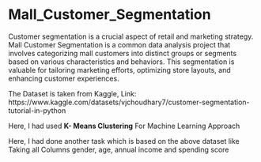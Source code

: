 # Mall_Customer_Segmentation
<p>Customer segmentation is a crucial aspect of retail and marketing strategy. Mall
Customer Segmentation is a common data analysis project that involves categorizing
mall customers into distinct groups or segments based on various characteristics and
behaviors. This segmentation is valuable for tailoring marketing efforts, optimizing
store layouts, and enhancing customer experiences.
</p>
<p> The Dataset is taken from Kaggle, Link: https://www.kaggle.com/datasets/vjchoudhary7/customer-segmentation-tutorial-in-python</p>
<p> Here, I had used <b>K- Means Clustering</b> For Machine Learning Approach</p>
<p> Here, I had done another task which is based on the above dataset like Taking all Columns gender, age, annual income and spending score </p>
